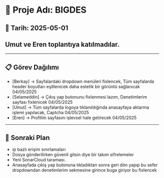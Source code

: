 # 📌 Proje Adı: BIGDES

## 📅 Tarih: 2025-05-01

## Umut ve Eren toplantıya katılmadılar.

---

## 📋 Görev Dağılımı
- [Berkay] → Sayfalardaki dropdown menüleri fixlencek,
Tüm sayfalarda header boyutları eşitlenicek daha estetik bir görüntü sağlanıcak 04/05/2025
- [Selameddin] → Çıkış yap butonunu fixlenmesi lazım,
Denetimlerim sayfası fixlenicek 04/05/2025
- [Umut] → Tüm sayfalarda logoya tıklanıldığında anasayfaya aktarma işlemi yapılacak, Captcha 04/05/2025
- [Eren] → Profilim sayfasını işlevsel hale getirecek 
04/05/2025 

---

## 🎯 Sonraki Plan

- ip bazlı erişim sınırlamaları
- Dosya gönderilirken güvenli gitsin diye bir takım sifrelemeler 
- Yeni SonarCloud taraması.
- Anasayfada çıkış yap butonuna tıkladıktan sonra geri dön yapıp bu sefer dropdowndan denetimlerim sekmesine girince buga giriyor bu fixlencek
